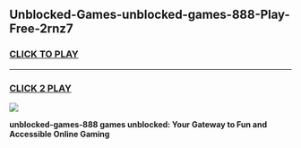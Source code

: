 
## Unblocked-Games-unblocked-games-888-Play-Free-2rnz7
<h3>
<a href="https://premium76.site?title=unblocked-games-888&ref=23A">CLICK TO PLAY</a></h3>
<hr>

<h3>
<a href="https://premium76.site?title=unblocked-games-888&ref=23A">CLICK 2 PLAY</a>
  
</h3>

<a href="https://premium76.site?title=unblocked-games-888&ref=23A"><img src="https://clearcache.store/games.png"></a>


**unblocked-games-888 games unblocked: Your Gateway to Fun and Accessible Online Gaming**
